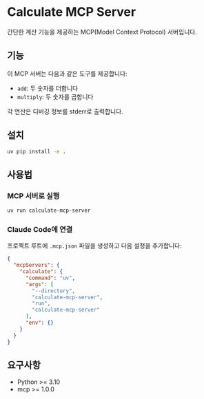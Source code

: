 # Calculate MCP Server

간단한 계산 기능을 제공하는 MCP(Model Context Protocol) 서버입니다.

## 기능

이 MCP 서버는 다음과 같은 도구를 제공합니다:

- `add`: 두 숫자를 더합니다
- `multiply`: 두 숫자를 곱합니다

각 연산은 디버깅 정보를 stderr로 출력합니다.

## 설치

```bash
uv pip install -e .
```

## 사용법

### MCP 서버로 실행

```bash
uv run calculate-mcp-server
```

### Claude Code에 연결

프로젝트 루트에 `.mcp.json` 파일을 생성하고 다음 설정을 추가합니다:

```json
{
  "mcpServers": {
    "calculate": {
      "command": "uv",
      "args": [
        "--directory",
        "calculate-mcp-server",
        "run",
        "calculate-mcp-server"
      ],
      "env": {}
    }
  }
}
```

## 요구사항

- Python >= 3.10
- mcp >= 1.0.0
